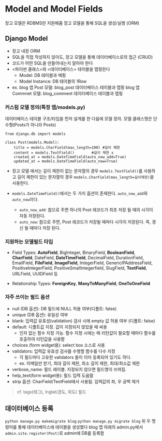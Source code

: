 # Model and Model Fields

장고 모델은 RDBMS만 지원해줌
장고 모델을 통해 SQL을 생성/실행 (ORM)

## Django Model
- 장고 내장 ORM
- SQL을 직접 작성하지 않아도, 장고 모델을 통해 데이터베이스로의 접근 (CRUD)
- 코드가 어떤 SQL을 만들어내는지 알아야 한다
- <파이썬 클래스>와 <데이터베이스> 테이블을 맵핑한다
	* Model: DB 테이블과 메핑
	* Model Instance: DB 테이블의 1Row
- ex. blog 앱 Post 모델: blog_post 데이터베이스 테이블과 맵핑
	blog 앱 Commnet 모델: blog_comment 데이터베이스 테이블과 맵핑

### 커스텀 모델 정의(특정 앱/models.py)

데이터베이스 테이블 구조/타입을 먼저 설계를 한 다음에 모델 정의.
모델 클래스명은 단수형(Posts가 아니라 Posts)

```
from django.db import models

class Post(models.Model):
	title = models.CharField(max_length=100) #길이 제한
    content = models.TextField()		#길이 제한 x
    created_at = models.DateTimeField(auto_now_add=True)
    updated_at = models.DateTimeField(auto_now=True)
```

- 장고 모델 에서는 길이 제한이 없는 문자열의 경우 `models.TextField()`를 사용하고 길이 제한이 있는 문자열의 경우 `models.CharField(max_length=길이제한)`을 사용한다.

- `models.DateTimeField()`에서는 두 가지 옵션이 존재한다. `auto_now_add`와 `auto_now`이다.
	- `auto_now_add`: 참으로 주면 하나의 Post 레코드가 최초 저장 될 때의 시각이 자동 저장된다.
	- `auto_now`: 참으로 주면, Post 레코드가 저장될 때마다 시각이 저장된다. 즉, 갱신 될 때마다 저장 된다.
	
    
### 지원하는 모델필드 타입
- Field Types: **AutoField**, BigInteger, BinaryField, **BooleanField**, **CharField**, DateField, **DateTimeField**, DecimalField, DurationField, EmailField, **FileField**, **ImageField**, IntegerField, GenericIPAddressField, PositiveIntegerField, PositiveSmallIntegerfield, SlugField, **TextField**, URLField, UUIDField 등

- Relationship Types: **ForeignKey**, **ManyToManyField**, **OneToOneField**

### 자주 쓰이는 필드 옵션
- null (DB 옵션): DB 필드에 NULL 허용 여부(디폴트: false)
- unique (DB 옵션): 유일성 여부
- blank: 입력값 유효성(validation) 검사 시에 empty 값 허용 여부 (디폴트: false)
- default: 디폴트값 지정. 값이 지정되지 않았을 때 싸용
	* 인자 없는 함수 지정 가능. 함수 지정 시에는 매 리턴값이 필요할 때마다 함수를 호출하여 리턴값을 사용함
- choices (form widget용): select box 소스로 사용
- validators: 입력값 유효성 검사를 수행할 함수를 다수 지정
	* 각 필드마다 고유한 validators 들이 이미 등록되어 있기도 하다.
	* ex. 이메일만 받기, 최대 길이 제한, 최소 길이 제한, 최대/최소값 제한
- verbose_name: 필드 레이블. 지정되지 않으면 필드명이 쓰여짐.
- help_text(form widget용): 필드 입력 도움말
- strip 옵션: CharField/TextField에서 사용됨. 입력값의 좌, 우 공백 제거


> cf. tags(태그), lnglat(경도, 위도) 필드



## 데이터베이스 등록
`python manage.py makemigrate blog`
`python manage.py migrate blog`
위 두 명령어를 통해 데이터베이스에 테이블을 생성했다
blog 앱 아래의 admin.py에서 `admin.site.register(Post)`로 admin에 DB를 등록함


